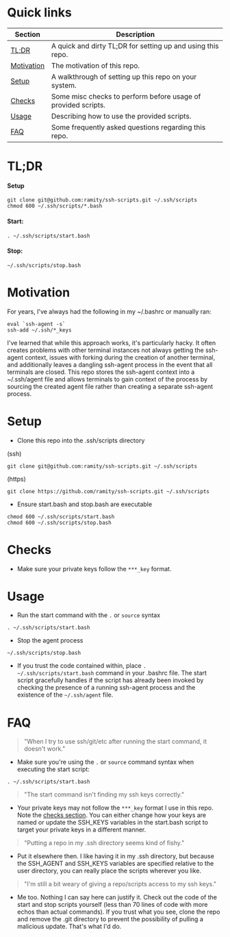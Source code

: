 # Quick links

| Section | Description |
| ------- | ----------- |
| [TL;DR](https://github.com/ramity/ssh-scripts#tldr) | A quick and dirty TL;DR for setting up and using this repo. |
| [Motivation](https://github.com/ramity/ssh-scripts#motivation) | The motivation of this repo. |
| [Setup](https://github.com/ramity/ssh-scripts#setup) | A walkthrough of setting up this repo on your system. |
| [Checks](https://github.com/ramity/ssh-scripts#checks) | Some misc checks to perform before usage of provided scripts. |
| [Usage](https://github.com/ramity/ssh-scripts#usage) | Describing how to use the provided scripts. |
| [FAQ](https://github.com/ramity/ssh-scripts#usage) | Some frequently asked questions regarding this repo. |

# TL;DR

#### Setup

```
git clone git@github.com:ramity/ssh-scripts.git ~/.ssh/scripts
chmod 600 ~/.ssh/scripts/*.bash
```

#### Start:

```
. ~/.ssh/scripts/start.bash
```

#### Stop:

```
~/.ssh/scripts/stop.bash
```

# Motivation

For years, I've always had the following in my ~/.bashrc or manually ran:

```
eval `ssh-agent -s`
ssh-add ~/.ssh/*_keys
```

I've learned that while this approach works, it's particularly hacky. It often creates problems with other terminal instances not always getting the ssh-agent context, issues with forking during the creation of another terminal, and additionally leaves a dangling ssh-agent process in the event that all terminals are closed.
This repo stores the ssh-agent context into a ~/.ssh/agent file and allows terminals to gain context of the process by sourcing the created agent file rather than creating a separate ssh-agent process.

# Setup

- Clone this repo into the .ssh/scripts directory

(ssh)

```
git clone git@github.com:ramity/ssh-scripts.git ~/.ssh/scripts
```

(https)

```
git clone https://github.com/ramity/ssh-scripts.git ~/.ssh/scripts
```

- Ensure start.bash and stop.bash are executable

```
chmod 600 ~/.ssh/scripts/start.bash
chmod 600 ~/.ssh/scripts/stop.bash
```

# Checks

- Make sure your private keys follow the `***_key` format.

# Usage

- Run the start command with the `.` or `source` syntax

```
. ~/.ssh/scripts/start.bash
```

- Stop the agent process

```
~/.ssh/scripts/stop.bash
```

- If you trust the code contained within, place `. ~/.ssh/scripts/start.bash` command in your .bashrc file. The start script gracefully handles if the script has already been invoked by checking the presence of a running ssh-agent process and the existence of the `~/.ssh/agent` file.

# FAQ

> "When I try to use ssh/git/etc after running the start command, it doesn't work."

- Make sure you're using the `.` or `source` command syntax when executing the start script:

```
. ~/.ssh/scripts/start.bash
```

> "The start command isn't finding my ssh keys correctly."

- Your private keys may not follow the `***_key` format I use in this repo. Note the [checks section](https://github.com/ramity/ssh-scripts#checks). You can either change how your keys are named or update the SSH_KEYS variables in the start.bash script to target your private keys in a different manner.

> "Putting a repo in my .ssh directory seems kind of fishy."

- Put it elsewhere then. I like having it in my .ssh directory, but because the SSH_AGENT and SSH_KEYS variables are specified relative to the user directory, you can really place the scripts wherever you like.

> "I'm still a bit weary of giving a repo/scripts access to my ssh keys."

- Me too. Nothing I can say here can justify it. Check out the code of the start and stop scripts yourself (less than 70 lines of code with more echos than actual commands). If you trust what you see, clone the repo and remove the .git directory to prevent the possibility of pulling a malicious update. That's what I'd do.
